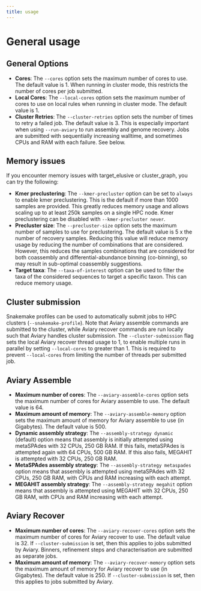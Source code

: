 ```yaml
---
title: usage
---
```


General usage
========

## General Options

- **Cores**: The `--cores` option sets the maximum number of cores to use. The default value is 1. When running in cluster mode, this restricts the number of cores per job submitted.
- **Local Cores**: The `--local-cores` option sets the maximum number of cores to use on local rules when running in cluster mode. The default value is 1.
- **Cluster Retries**: The `--cluster-retries` option sets the number of times to retry a failed job. The default value is 3. This is especially important when using `--run-aviary` to run assembly and genome recovery. Jobs are submitted with sequentially increasing walltime, and sometimes CPUs and RAM with each failure. See below.

## Memory issues

If you encounter memory issues with target_elusive or cluster_graph, you can try the following:

- **Kmer preclustering**: The `--kmer-precluster` option can be set to `always` to enable kmer preclustering. This is the default if more than 1000 samples are provided. This greatly reduces memory usage and allows scaling up to at least 250k samples on a single HPC node. Kmer preclustering can be disabled with `--kmer-precluster never`.
- **Precluster size**: The `--precluster-size` option sets the maximum number of samples to use for preclustering. The default value is 5 x the number of recovery samples. Reducing this value will reduce memory usage by reducing the number of combinations that are considered. However, this reduces the samples combinations that are considered for both coassembly and differential-abundance binning (co-binning), so may result in sub-optimal coassembly suggestions.
- **Target taxa**: The `--taxa-of-interest` option can be used to filter the taxa of the considered sequences to target a specific taxon. This can reduce memory usage.

## Cluster submission

Snakemake profiles can be used to automatically submit jobs to HPC clusters (`--snakemake-profile`).
Note that Aviary assemble commands are submitted to the cluster, while Aviary recover commands are run locally such that Aviary handles cluster submission.
The `--cluster-submission` flag sets the local Aviary recover thread usage to 1, to enable multiple runs in parallel by setting `--local-cores` to greater than 1.
This is required to prevent `--local-cores` from limiting the number of threads per submitted job.

## Aviary Assemble

- **Maximum number of cores**: The `--aviary-assemble-cores` option sets the maximum number of cores for Aviary assemble to use. The default value is 64.
- **Maximum amount of memory**: The `--aviary-assemble-memory` option sets the maximum amount of memory for Aviary assemble to use (in Gigabytes). The default value is 500.
- **Dynamic assembly strategy**: The `--assembly-strategy dynamic` (default) option means that assembly is initially attempted using metaSPAdes with 32 CPUs, 250 GB RAM. If this fails, metaSPAdes is attempted again with 64 CPUs, 500 GB RAM. If this also fails, MEGAHIT is attempted with 32 CPUs, 250 GB RAM.
- **MetaSPAdes assembly strategy**: The `--assembly-strategy metaspades` option means that assembly is attempted using metaSPAdes with 32 CPUs, 250 GB RAM, with CPUs and RAM increasing with each attempt.
- **MEGAHIT assembly strategy**: The `--assembly-strategy megahit` option means that assembly is attempted using MEGAHIT with 32 CPUs, 250 GB RAM, with CPUs and RAM increasing with each attempt.

## Aviary Recover

- **Maximum number of cores**: The `--aviary-recover-cores` option sets the maximum number of cores for Aviary recover to use. The default value is 32. If `--cluster-submission` is set, then this applies to jobs submitted by Aviary. Binners, refinement steps and characterisation are submitted as separate jobs.
- **Maximum amount of memory**: The `--aviary-recover-memory` option sets the maximum amount of memory for Aviary recover to use (in Gigabytes). The default value is 250. If `--cluster-submission` is set, then this applies to jobs submitted by Aviary.
